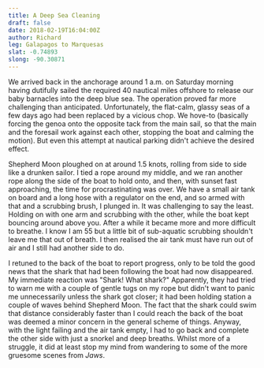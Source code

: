 ```yaml
---
title: A Deep Sea Cleaning
draft: false
date: 2018-02-19T16:04:00Z
author: Richard 
leg: Galapagos to Marquesas 
slat: -0.74893 
slong: -90.30871 
---
```

We arrived back in the anchorage around 1 a.m. on Saturday morning having dutifully sailed the required 40 nautical miles offshore to release our baby barnacles into the deep blue sea. The operation proved far more challenging than anticipated. Unfortunately, the flat-calm, glassy seas of a few days ago had been replaced by a vicious chop. We hove-to (basically forcing the genoa onto the opposite tack from the main sail, so that the main and the foresail work against each other, stopping the boat and calming the motion). But even this attempt at nautical parking didn't achieve the desired effect. 

Shepherd Moon ploughed on at around 1.5 knots, rolling from side to side like a drunken sailor. I tied a rope around my middle, and we ran another rope along the side of the boat to hold onto, and then, with sunset fast approaching, the time for procrastinating was over. We have a small air tank on board and a long hose with a regulator on the end, and so armed with that and a scrubbing brush, I plunged in. It was challenging to say the least. Holding on with one arm and scrubbing with the other, while the boat kept bouncing around above you. After a while it became more and more difficult to breathe. I know I am 55 but a little bit of sub-aquatic scrubbing shouldn't leave me that out of breath. I then realised the air tank must have run out of air and I still had another side to do. 

I retuned to the back of the boat to report progress, only to be told the good news that the shark that had been following the boat had now disappeared. My immediate reaction was "Shark! What shark?" Apparently, they had tried to warn me with a couple of gentle tugs on my rope but didn't want to panic me unnecessarily unless the shark got closer; it had been holding station a couple of waves behind Shepherd Moon. The fact that the shark could swim that distance considerably faster than I could reach the back of the boat was deemed a minor concern in the general scheme of things. Anyway, with the light failing and the air tank empty, I had to go back and complete the other side with just a snorkel and deep breaths. Whilst more of a struggle, it did at least stop my mind from wandering to some of the more gruesome scenes from *Jaws*. 
